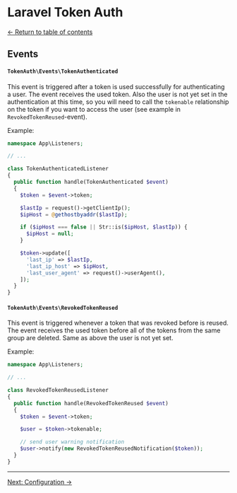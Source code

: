 # Laravel Token Auth

[&larr; Return to table of contents](./README.md)

## Events

#### `TokenAuth\Events\TokenAuthenticated`

This event is triggered after a token is used successfully for authenticating a user. The event receives the used token. Also the user is not yet set in the authentication at this time, so you will need to call the `tokenable` relationship on the token if you want to access the user (see example in `RevokedTokenReused`-event).

Example:

```php
namespace App\Listeners;

// ...

class TokenAuthenticatedListener
{
  public function handle(TokenAuthenticated $event)
  {
    $token = $event->token;

    $lastIp = request()->getClientIp();
    $ipHost = @gethostbyaddr($lastIp);

    if ($ipHost === false || Str::is($ipHost, $lastIp)) {
      $ipHost = null;
    }

    $token->update([
      'last_ip' => $lastIp,
      'last_ip_host' => $ipHost,
      'last_user_agent' => request()->userAgent(),
    ]);
  }
}
```

#### `TokenAuth\Events\RevokedTokenReused`

This event is triggered whenever a token that was revoked before is reused. The event receives the used token before all of the tokens from the same group are deleted. Same as above the user is not yet set.

Example:

```php
namespace App\Listeners;

// ...

class RevokedTokenReusedListener
{
  public function handle(RevokedTokenReused $event)
  {
    $token = $event->token;

    $user = $token->tokenable;

    // send user warning notification
    $user->notify(new RevokedTokenReusedNotification($token));
  }
}
```

---

[Next: Configuration &rarr;](./configuration.md)
